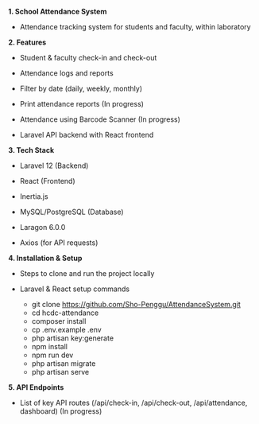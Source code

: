 **1. School Attendance System**
- Attendance tracking system for students and faculty, within laboratory

**2. Features**
- Student & faculty check-in and check-out

- Attendance logs and reports

- Filter by date (daily, weekly, monthly)

- Print attendance reports (In progress)

- Attendance using Barcode Scanner (In progress)

- Laravel API backend with React frontend

**3. Tech Stack**
- Laravel 12 (Backend)

- React (Frontend)

- Inertia.js

- MySQL/PostgreSQL (Database) 

- Laragon 6.0.0

- Axios (for API requests)

**4. Installation & Setup**
- Steps to clone and run the project locally

- Laravel & React setup commands

  - git clone https://github.com/Sho-Penggu/AttendanceSystem.git
  - cd hcdc-attendance
  - composer install
  - cp .env.example .env
  - php artisan key:generate
  - npm install
  - npm run dev
  - php artisan migrate
  - php artisan serve

**5. API Endpoints**
- List of key API routes (/api/check-in, /api/check-out, /api/attendance, dashboard) (In progress)
